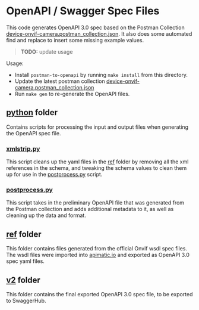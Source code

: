 # OpenAPI / Swagger Spec Files
This code generates OpenAPI 3.0 spec based on the Postman Collection 
[device-onvif-camera.postman_collection.json](../postman/device-onvif-camera.postman_collection.json). 
It also does some automated find and replace to insert some missing example values.

> **TODO:** update usage

Usage:
- Install `postman-to-openapi` by running `make install` from this directory.
- Update the latest postman collection [device-onvif-camera.postman_collection.json](../postman/device-onvif-camera.postman_collection.json)
- Run `make gen` to re-generate the OpenAPI files.

## [python](python) folder
Contains scripts for processing the input and output files when
generating the OpenAPI spec file.

### [xmlstrip.py](python/xmlstrip.py)
This script cleans up the yaml files in the [ref](ref) folder by removing all the xml 
references in the schema, and tweaking the schema values to clean them up for use in 
the [postprocess.py](#postprocesspypythonpostprocesspy) script.

### [postprocess.py](python/postprocess.py)
This script takes in the preliminary OpenAPI file that was generated from the Postman collection
and adds additional metadata to it, as well as cleaning up the data and format.


## [ref](ref) folder
This folder contains files generated from the official Onvif wsdl
spec files. The wsdl files were imported into [apimatic.io](https://apimatic.io)
and exported as OpenAPI 3.0 spec yaml files.

## [v2](v2) folder
This folder contains the final exported OpenAPI 3.0 spec file, to be
exported to SwaggerHub.


